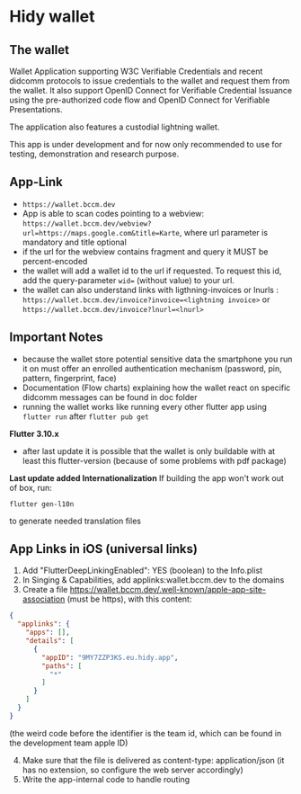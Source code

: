 # Hidy wallet

## The wallet

Wallet Application supporting W3C Verifiable Credentials and recent didcomm protocols
to issue credentials to the wallet and request them from the wallet. It also support
OpenID Connect for Verifiable Credential Issuance using the pre-authorized code flow and OpenID
Connect for
Verifiable Presentations.

The application also features a custodial lightning wallet.

This app is under development and for now only recommended to use for testing, demonstration and
research
purpose.

## App-Link

- `https://wallet.bccm.dev`
- App is able to scan codes pointing to a
  webview: `https://wallet.bccm.dev/webview?url=https://maps.google.com&title=Karte`, where url
  parameter is mandatory and title optional
- if the url for the webview contains fragment and query it MUST be percent-encoded
- the wallet will add a wallet id to the url if requested. To request this id, add the
  query-parameter `wid=` (without value) to your url.
- the wallet can also understand links with ligthning-invoices or
  lnurls : `https://wallet.bccm.dev/invoice?invoice=<lightning invoice>`
  or `https://wallet.bccm.dev/invoice?lnurl=<lnurl>`

## Important Notes

- because the wallet store potential sensitive data the smartphone you run it on must offer an
  enrolled authentication mechanism (password, pin, pattern, fingerprint, face)
- Documentation  (Flow charts) explaining how the wallet react on specific didcomm messages can be
  found in doc folder
- running the wallet works like running every other flutter app using `flutter run`
  after `flutter pub get`

**Flutter 3.10.x**

- after last update it is possible that the wallet is only buildable with at least this
  flutter-version (because of some problems with pdf package)

**Last update added Internationalization**
If building the app won't work out of box, run:

```
flutter gen-l10n
```

to generate needed translation files

## App Links in iOS (universal links)

1. Add "FlutterDeepLinkingEnabled": YES (boolean) to the Info.plist
2. In Singing & Capabilities, add applinks:wallet.bccm.dev to the domains
3. Create a file <https://wallet.bccm.dev/.well-known/apple-app-site-association> (must be https),
   with this content:

```json
{
  "applinks": {
    "apps": [],
    "details": [
      {
        "appID": "9MY7ZZP3KS.eu.hidy.app",
        "paths": [
          "*"
        ]
      }
    ]
  }
}
```

(the weird code before the identifier is the team id, which can be found in the development team
apple ID)

4. Make sure that the file is delivered as content-type: application/json (it has no extension, so
   configure the web server accordingly)
5. Write the app-internal code to handle routing
